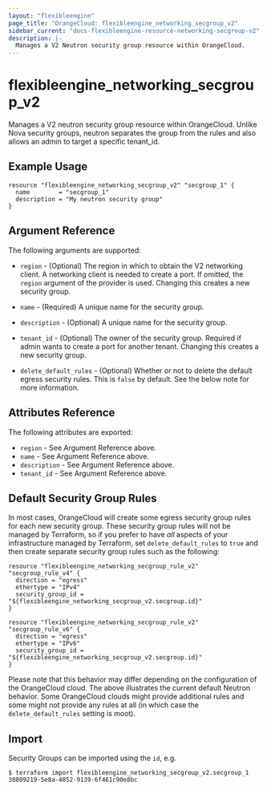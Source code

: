 ```yaml
---
layout: "flexibleengine"
page_title: "OrangeCloud: flexibleengine_networking_secgroup_v2"
sidebar_current: "docs-flexibleengine-resource-networking-secgroup-v2"
description: |-
  Manages a V2 Neutron security group resource within OrangeCloud.
---
```


# flexibleengine\_networking\_secgroup_v2

Manages a V2 neutron security group resource within OrangeCloud.
Unlike Nova security groups, neutron separates the group from the rules
and also allows an admin to target a specific tenant_id.

## Example Usage

```hcl
resource "flexibleengine_networking_secgroup_v2" "secgroup_1" {
  name        = "secgroup_1"
  description = "My neutron security group"
}
```

## Argument Reference

The following arguments are supported:

* `region` - (Optional) The region in which to obtain the V2 networking client.
    A networking client is needed to create a port. If omitted, the
    `region` argument of the provider is used. Changing this creates a new
    security group.

* `name` - (Required) A unique name for the security group.

* `description` - (Optional) A unique name for the security group.

* `tenant_id` - (Optional) The owner of the security group. Required if admin
    wants to create a port for another tenant. Changing this creates a new
    security group.

* `delete_default_rules` - (Optional) Whether or not to delete the default
    egress security rules. This is `false` by default. See the below note
    for more information.

## Attributes Reference

The following attributes are exported:

* `region` - See Argument Reference above.
* `name` - See Argument Reference above.
* `description` - See Argument Reference above.
* `tenant_id` - See Argument Reference above.

## Default Security Group Rules

In most cases, OrangeCloud will create some egress security group rules for each
new security group. These security group rules will not be managed by
Terraform, so if you prefer to have *all* aspects of your infrastructure
managed by Terraform, set `delete_default_rules` to `true` and then create
separate security group rules such as the following:

```hcl
resource "flexibleengine_networking_secgroup_rule_v2" "secgroup_rule_v4" {
  direction = "egress"
  ethertype = "IPv4"
  security_group_id = "${flexibleengine_networking_secgroup_v2.secgroup.id}"
}

resource "flexibleengine_networking_secgroup_rule_v2" "secgroup_rule_v6" {
  direction = "egress"
  ethertype = "IPv6"
  security_group_id = "${flexibleengine_networking_secgroup_v2.secgroup.id}"
}
```

Please note that this behavior may differ depending on the configuration of
the OrangeCloud cloud. The above illustrates the current default Neutron
behavior. Some OrangeCloud clouds might provide additional rules and some might
not provide any rules at all (in which case the `delete_default_rules` setting
is moot).

## Import

Security Groups can be imported using the `id`, e.g.

```
$ terraform import flexibleengine_networking_secgroup_v2.secgroup_1 38809219-5e8a-4852-9139-6f461c90e8bc
```

